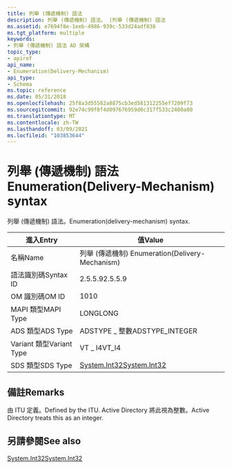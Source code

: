```yaml
---
title: 列舉 (傳遞機制) 語法
description: 列舉 (傳遞機制) 語法。 |列舉 (傳遞機制) 語法
ms.assetid: e7694f8e-1eeb-4986-939c-533d24adf838
ms.tgt_platform: multiple
keywords:
- 列舉 (傳遞機制) 語法 AD 架構
topic_type:
- apiref
api_name:
- Enumeration(Delivery-Mechanism)
api_type:
- Schema
ms.topic: reference
ms.date: 05/31/2018
ms.openlocfilehash: 25f8a3d55582a8875cb3ed581312255ef7209f73
ms.sourcegitcommit: 92e74c99f8f4d097676959d0c317f533c2400a80
ms.translationtype: MT
ms.contentlocale: zh-TW
ms.lasthandoff: 03/09/2021
ms.locfileid: "103853644"
---
```

# <a name="enumerationdelivery-mechanism-syntax"></a><span data-ttu-id="bf399-105">列舉 (傳遞機制) 語法</span><span class="sxs-lookup"><span data-stu-id="bf399-105">Enumeration(Delivery-Mechanism) syntax</span></span>

<span data-ttu-id="bf399-106">列舉 (傳遞機制) 語法。</span><span class="sxs-lookup"><span data-stu-id="bf399-106">Enumeration(delivery-mechanism) syntax.</span></span>



| <span data-ttu-id="bf399-107">進入</span><span class="sxs-lookup"><span data-stu-id="bf399-107">Entry</span></span> | <span data-ttu-id="bf399-108">值</span><span class="sxs-lookup"><span data-stu-id="bf399-108">Value</span></span> |
|--------------|---------------------------------------------------------------------------|
| <span data-ttu-id="bf399-109">名稱</span><span class="sxs-lookup"><span data-stu-id="bf399-109">Name</span></span>         | <span data-ttu-id="bf399-110">列舉 (傳遞機制) </span><span class="sxs-lookup"><span data-stu-id="bf399-110">Enumeration(Delivery-Mechanism)</span></span>                                           |
| <span data-ttu-id="bf399-111">語法識別碼</span><span class="sxs-lookup"><span data-stu-id="bf399-111">Syntax ID</span></span>    | <span data-ttu-id="bf399-112">2.5.5.9</span><span class="sxs-lookup"><span data-stu-id="bf399-112">2.5.5.9</span></span>                                                                   |
| <span data-ttu-id="bf399-113">OM 識別碼</span><span class="sxs-lookup"><span data-stu-id="bf399-113">OM ID</span></span>        | <span data-ttu-id="bf399-114">10</span><span class="sxs-lookup"><span data-stu-id="bf399-114">10</span></span>                                                                        |
| <span data-ttu-id="bf399-115">MAPI 類型</span><span class="sxs-lookup"><span data-stu-id="bf399-115">MAPI Type</span></span>    | <span data-ttu-id="bf399-116">LONG</span><span class="sxs-lookup"><span data-stu-id="bf399-116">LONG</span></span>                                                                      |
| <span data-ttu-id="bf399-117">ADS 類型</span><span class="sxs-lookup"><span data-stu-id="bf399-117">ADS Type</span></span>     | <span data-ttu-id="bf399-118">ADSTYPE \_ 整數</span><span class="sxs-lookup"><span data-stu-id="bf399-118">ADSTYPE\_INTEGER</span></span>                                                          |
| <span data-ttu-id="bf399-119">Variant 類型</span><span class="sxs-lookup"><span data-stu-id="bf399-119">Variant Type</span></span> | <span data-ttu-id="bf399-120">VT \_ I4</span><span class="sxs-lookup"><span data-stu-id="bf399-120">VT\_I4</span></span>                                                                    |
| <span data-ttu-id="bf399-121">SDS 類型</span><span class="sxs-lookup"><span data-stu-id="bf399-121">SDS Type</span></span>     | [<span data-ttu-id="bf399-122">System.Int32</span><span class="sxs-lookup"><span data-stu-id="bf399-122">System.Int32</span></span>](/dotnet/api/system.int32) |



## <a name="remarks"></a><span data-ttu-id="bf399-123">備註</span><span class="sxs-lookup"><span data-stu-id="bf399-123">Remarks</span></span>

<span data-ttu-id="bf399-124">由 ITU 定義。</span><span class="sxs-lookup"><span data-stu-id="bf399-124">Defined by the ITU.</span></span> <span data-ttu-id="bf399-125">Active Directory 將此視為整數。</span><span class="sxs-lookup"><span data-stu-id="bf399-125">Active Directory treats this as an integer.</span></span>

## <a name="see-also"></a><span data-ttu-id="bf399-126">另請參閱</span><span class="sxs-lookup"><span data-stu-id="bf399-126">See also</span></span>

<dl> <dt>

[<span data-ttu-id="bf399-127">System.Int32</span><span class="sxs-lookup"><span data-stu-id="bf399-127">System.Int32</span></span>](/dotnet/api/system.int32)
</dt> </dl>

 

 
